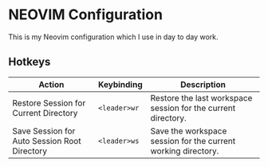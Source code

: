 # NEOVIM Configuration

This is my Neovim configuration which I use in day to day work.

## Hotkeys

| **Action**                                   | **Keybinding** | **Description**                                               |
| -------------------------------------------- | -------------- | ------------------------------------------------------------- |
| Restore Session for Current Directory        | `<leader>wr`   | Restore the last workspace session for the current directory. |
| Save Session for Auto Session Root Directory | `<leader>ws`   | Save the workspace session for the current working directory. |
